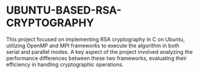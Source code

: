 # UBUNTU-BASED-RSA-CRYPTOGRAPHY
This project focused on implementing RSA cryptography in C on Ubuntu, utilizing OpenMP and MPI frameworks to execute the algorithm in both serial and parallel modes. A key aspect of the project involved analyzing the performance differences between these two frameworks, evaluating their efficiency in handling cryptographic operations.
